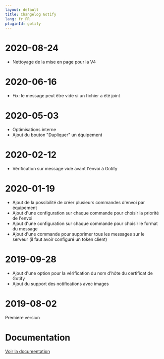 ```yaml
---
layout: default
title: Changelog Gotify
lang: fr_FR
pluginId: gotify
---
```


# 2020-08-24

- Nettoyage de la mise en page pour la V4

# 2020-06-16

- Fix: le message peut être vide si un fichier a été joint

# 2020-05-03

- Optimisations interne
- Ajout du bouton "Dupliquer" un équipement

# 2020-02-12

- Vérification sur message vide avant l'envoi à Gotify

# 2020-01-19

- Ajout de la possibilité de créer plusieurs commandes d'envoi par équipement
- Ajout d'une configuration sur chaque commande pour choisir la priorité de l'envoi
- Ajout d'une configuration sur chaque commande pour choisir le format du message
- Ajout d'une commande pour supprimer tous les messages sur le serveur (il faut avoir configuré un token client)

# 2019-09-28

- Ajout d'une option pour la vérification du nom d'hôte du certificat de Gotify
- Ajout du support des notifications avec images

# 2019-08-02

Première version

# Documentation

[Voir la documentation]({{site.baseurl}}/{{page.pluginId}}/{{page.lang}})
